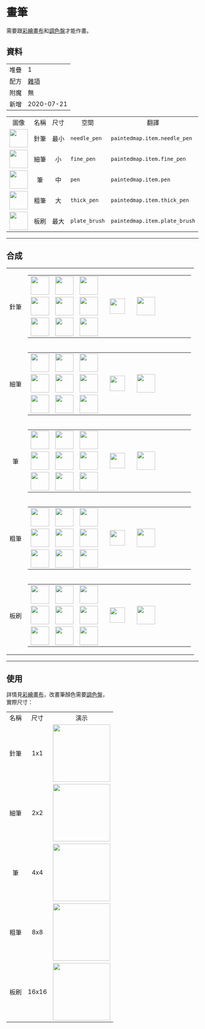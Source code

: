 # 畫筆
需要跟[彩繪畫布](draw_map.md)和[調色盤](palette.md)才能作畫。

## 資料

<table>
    <tr><td>堆疊</td><td>1</td></tr>
    <tr><td>配方</td><td><a href="https://minecraft.fandom.com/zh/wiki/合成/雜項配方">雜項</a></td></tr>
    <tr><td>附魔</td><td>無</td></tr>
    <tr><td>新增</td><td>2020-07-21</td></tr>
</table>
<table>
    <tr><td align="center">圖像</td><td align="center">名稱</td><td align="center">尺寸</td><td align="center">空間</td><td align="center">翻譯</td></tr>
    <tr><td align="center"><img src="https://i.imgur.com/WlYn4nT.gif" height="48"/></td><td align="center">針筆</td><td align="center">最小</td><td><code>needle_pen</code></td><td><code>paintedmap.item.needle_pen</code></td></tr>
    <tr><td align="center"><img src="https://i.imgur.com/JCIHUl0.gif" height="48"/></td><td align="center">細筆</td><td align="center">小</td><td><code>fine_pen</code></td><td><code>paintedmap.item.fine_pen</code></td></tr>
    <tr><td align="center"><img src="https://i.imgur.com/XzyZjMg.gif" height="48"/></td><td align="center">筆</td><td align="center">中</td><td><code>pen</code></td><td><code>paintedmap.item.pen</code></td></tr>
    <tr><td align="center"><img src="https://i.imgur.com/Fc9LRKo.gif" height="48"/></td><td align="center">粗筆</td><td align="center">大</td><td><code>thick_pen</code></td><td><code>paintedmap.item.thick_pen</code></td></tr>
    <tr><td align="center"><img src="https://i.imgur.com/wShVzC6.gif" height="48"/></td><td align="center">板刷</td><td align="center">最大</td><td><code>plate_brush</code></td><td><code>paintedmap.item.plate_brush</code></td></tr>
</table>
  
---

## 合成
<table>
    <tr>
        <td align="center">針筆</td>
        <td>
            <table>
                <tr><td><img src="https://i.imgur.com/wl43BjZ.png" width="48"/></td><td><img src="https://i.imgur.com/wl43BjZ.png" width="48"/></td><td><img src="https://i.imgur.com/XefUJXX.png" width="48"/></td><td colspan="3"></td></tr>
                <tr><td><img src="https://i.imgur.com/wl43BjZ.png" width="48"/></td><td><img src="https://i.imgur.com/RnoRJkd.png" width="48"/></td><td><img src="https://i.imgur.com/wl43BjZ.png" width="48"/></td><td width="70" align="center"><img src="https://i.imgur.com/VE0KqIE.png" width="40"/></td><td><img src="https://i.imgur.com/WlYn4nT.gif" width="48"/></td><td width="70"></td></tr>
                <tr><td><img src="https://i.imgur.com/RnoRJkd.png" width="48"/></td><td><img src="https://i.imgur.com/wl43BjZ.png" width="48"/></td><td><img src="https://i.imgur.com/wl43BjZ.png" width="48"/></td><td colspan="3"></td></tr>
            </table>
        </td>
    </tr>
    <tr>
        <td align="center">細筆</td>
        <td>
            <table>
                <tr><td><img src="https://i.imgur.com/wl43BjZ.png" width="48"/></td><td><img src="https://i.imgur.com/XefUJXX.png" width="48"/></td><td><img src="https://i.imgur.com/wl43BjZ.png" width="48"/></td><td colspan="3"></td></tr>
                <tr><td><img src="https://i.imgur.com/wl43BjZ.png" width="48"/></td><td><img src="https://i.imgur.com/RnoRJkd.png" width="48"/></td><td><img src="https://i.imgur.com/XefUJXX.png" width="48"/></td><td width="70" align="center"><img src="https://i.imgur.com/VE0KqIE.png" width="40"/></td><td><img src="https://i.imgur.com/JCIHUl0.gif" width="48"/></td><td width="70"></td></tr>
                <tr><td><img src="https://i.imgur.com/RnoRJkd.png" width="48"/></td><td><img src="https://i.imgur.com/wl43BjZ.png" width="48"/></td><td><img src="https://i.imgur.com/wl43BjZ.png" width="48"/></td><td colspan="3"></td></tr>
            </table>
        </td>
    </tr>
    <tr>
        <td align="center">筆</td>
        <td>
            <table>
                <tr><td><img src="https://i.imgur.com/wl43BjZ.png" width="48"/></td><td><img src="https://i.imgur.com/XefUJXX.png" width="48"/></td><td><img src="https://i.imgur.com/XefUJXX.png" width="48"/></td><td colspan="3"></td></tr>
                <tr><td><img src="https://i.imgur.com/wl43BjZ.png" width="48"/></td><td><img src="https://i.imgur.com/RnoRJkd.png" width="48"/></td><td><img src="https://i.imgur.com/XefUJXX.png" width="48"/></td><td width="70" align="center"><img src="https://i.imgur.com/VE0KqIE.png" width="40"/></td><td><img src="https://i.imgur.com/XzyZjMg.gif" width="48"/></td><td width="70"></td></tr>
                <tr><td><img src="https://i.imgur.com/RnoRJkd.png" width="48"/></td><td><img src="https://i.imgur.com/wl43BjZ.png" width="48"/></td><td><img src="https://i.imgur.com/wl43BjZ.png" width="48"/></td><td colspan="3"></td></tr>
            </table>
        </td>
    </tr>
    <tr>
        <td align="center">粗筆</td>
        <td>
            <table>
                <tr><td><img src="https://i.imgur.com/XefUJXX.png" width="48"/></td><td><img src="https://i.imgur.com/XefUJXX.png" width="48"/></td><td><img src="https://i.imgur.com/wl43BjZ.png" width="48"/></td><td colspan="3"></td></tr>
                <tr><td><img src="https://i.imgur.com/wl43BjZ.png" width="48"/></td><td><img src="https://i.imgur.com/RnoRJkd.png" width="48"/></td><td><img src="https://i.imgur.com/XefUJXX.png" width="48"/></td><td width="70" align="center"><img src="https://i.imgur.com/VE0KqIE.png" width="40"/></td><td><img src="https://i.imgur.com/Fc9LRKo.gif" width="48"/></td><td width="70"></td></tr>
                <tr><td><img src="https://i.imgur.com/RnoRJkd.png" width="48"/></td><td><img src="https://i.imgur.com/wl43BjZ.png" width="48"/></td><td><img src="https://i.imgur.com/XefUJXX.png" width="48"/></td><td colspan="3"></td></tr>
            </table>
        </td>
    </tr>
    <tr>
        <td align="center">板刷</td>
        <td>
            <table>
                <tr><td><img src="https://i.imgur.com/XefUJXX.png" width="48"/></td><td><img src="https://i.imgur.com/XefUJXX.png" width="48"/></td><td><img src="https://i.imgur.com/XefUJXX.png" width="48"/></td><td colspan="3"></td></tr>
                <tr><td><img src="https://i.imgur.com/wl43BjZ.png" width="48"/></td><td><img src="https://i.imgur.com/RnoRJkd.png" width="48"/></td><td><img src="https://i.imgur.com/XefUJXX.png" width="48"/></td><td width="70" align="center"><img src="https://i.imgur.com/VE0KqIE.png" width="40"/></td><td><img src="https://i.imgur.com/wShVzC6.gif" width="48"/></td><td width="70"></td></tr>
                <tr><td><img src="https://i.imgur.com/RnoRJkd.png" width="48"/></td><td><img src="https://i.imgur.com/wl43BjZ.png" width="48"/></td><td><img src="https://i.imgur.com/XefUJXX.png" width="48"/></td><td colspan="3"></td></tr>
            </table>
        </td>
    </tr>
</table>

---

## 使用
詳情見[彩繪畫布](draw_map.md)，改畫筆顏色需要[調色盤](palette.md)，  
實際尺寸：

<table>
    <tr><td align="center">名稱</td><td align="center">尺寸</td><td align="center">演示</td></tr>
    <tr><td align="center">針筆</td><td align="center">1x1</td><td><img src="https://i.imgur.com/B1l06La.png" width="150"/></td></tr>
    <tr><td align="center">細筆</td><td align="center">2x2</td><td><img src="https://i.imgur.com/56oaTGc.png" width="150"/></td></tr>
    <tr><td align="center">筆</td><td align="center">4x4</td><td><img src="https://i.imgur.com/9sP9rzb.png" width="150"/></td></tr>
    <tr><td align="center">粗筆</td><td align="center">8x8</td><td><img src="https://i.imgur.com/AkuO4ma.png" width="150"/></td></tr>
    <tr><td align="center">板刷</td><td align="center">16x16</td><td><img src="https://i.imgur.com/fKqoeNS.png" width="150"/></td></tr>
</table>